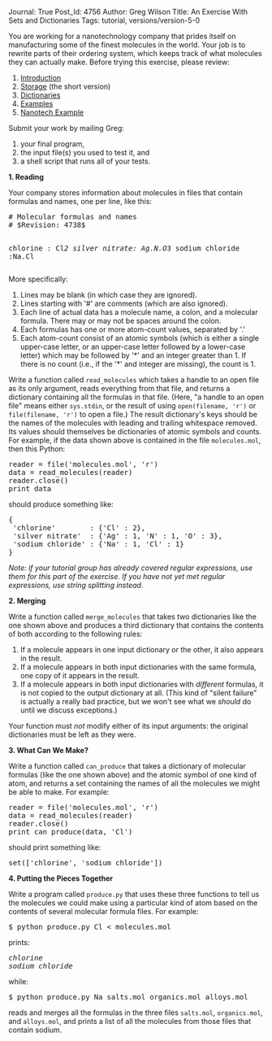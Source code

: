 Journal: True
Post_Id: 4756
Author: Greg Wilson
Title: An Exercise With Sets and Dictionaries
Tags: tutorial, versions/version-5-0

<p>You are working for a nanotechnology company that prides itself on manufacturing some of the finest molecules in the world. Your job is to rewrite parts of their ordering system, which keeps track of what molecules they can actually make. Before trying this exercise, please review:</p>
<ol>
<li><a href="/4_0/setdict/intro.html">Introduction</a></li>
<li><a href="/4_0/setdict/tuples.html">Storage</a> (the short version)</li>
<li><a href="/4_0/setdict/dict.html">Dictionaries</a></li>
<li><a href="/4_0/setdict/examples.html">Examples</a></li>
<li><a href="/4_0/setdict/nanotech.html">Nanotech Example</a></li>
</ol>
<p>Submit your work by mailing Greg:</p>
<ol>
<li>your final program,</li>
<li>the input file(s) you used to test it, and</li>
<li>a shell script that runs all of your tests.</li>
</ol>
<p><strong><span id="more-4756"></span>1. Reading</strong></p>
<p>Your company stores information about molecules in files that contain formulas and names, one per line, like this:</p>
<pre># Molecular formulas and names
# $Revision: 4738$

chlorine : Cl*2
silver nitrate: Ag.N.O*3
sodium chloride :Na.Cl</pre>
<p>More specifically:</p>
<ol>
<li>Lines may be blank (in which case they are ignored).</li>
<li>Lines starting with '#' are comments (which are also ignored).</li>
<li>Each line of actual data has a molecule name, a colon, and a molecular formula. There may or may not be spaces around the colon.</li>
<li>Each formulas has one or more atom-count values, separated by '.'</li>
<li>Each atom-count consist of an atomic symbols (which is either a single upper-case letter, or an upper-case letter followed by a lower-case letter) which may be followed by '*' and an integer greater than 1. If there is no count (i.e., if the '*' and integer are missing), the count is 1.</li>
</ol>
<p>Write a function called <code>read_molecules</code> which takes a handle to an open file as its only argument, reads everything from that file, and returns a dictionary containing all the formulas in that file. (Here, "a handle to an open file" means either <code>sys.stdin</code>, or the result of using <code>open(filename, 'r')</code> or <code>file(filename, 'r')</code> to open a file.) The result dictionary's keys should be the names of the molecules with leading and trailing whitespace removed. Its values should themselves be dictionaries of atomic symbols and counts. For example, if the data shown above is contained in the file <code>molecules.mol</code>, then this Python:</p>
<pre>reader = file('molecules.mol', 'r')
data = read_molecules(reader)
reader.close()
print data</pre>
<p>should produce something like:</p>
<pre>{
 'chlorine'        : {'Cl' : 2},
 'silver nitrate'  : {'Ag' : 1, 'N' : 1, 'O' : 3},
 'sodium chloride' : {'Na' : 1, 'Cl' : 1}
}</pre>
<p><em>Note: if your tutorial group has already covered regular expressions, use them for this part of the exercise. If you have not yet met regular expressions, use string splitting instead.</em></p>
<p><strong>2. Merging</strong></p>
<p>Write a function called <code>merge_molecules</code> that takes two dictionaries like the one shown above and produces a third dictionary that contains the contents of both according to the following rules:</p>
<ol>
<li>If a molecule appears in one input dictionary or the other, it also appears in the result.</li>
<li>If a molecule appears in both input dictionaries with the same formula, one copy of it appears in the result.</li>
<li>If a molecule appears in both input dictionaries with <em>different</em> formulas, it is not copied to the output dictionary at all. (This kind of "silent failure" is actually a really bad practice, but we won't see what we <em>should</em> do until we discuss exceptions.)</li>
</ol>
<p>Your function must <em>not</em> modify either of its input arguments: the original dictionaries must be left as they were.</p>
<p><strong>3. What Can We Make?</strong></p>
<p>Write a function called <code>can_produce</code> that takes a dictionary of molecular formulas (like the one shown above) and the atomic symbol of one kind of atom, and returns a set containing the names of all the molecules we might be able to make. For example:</p>
<pre>reader = file('molecules.mol', 'r')
data = read_molecules(reader)
reader.close()
print can_produce(data, 'Cl')</pre>
<p>should print something like:</p>
<pre>set(['chlorine', 'sodium chloride'])</pre>
<p><strong>4. Putting the Pieces Together</strong></p>
<p>Write a program called <code>produce.py</code> that uses these three functions to tell us the molecules we could make using a particular kind of atom based on the contents of several molecular formula files. For example:</p>
<pre>$ python produce.py Cl &lt; molecules.mol</pre>
<p>prints:</p>
<pre><em>chlorine
sodium chloride</em></pre>
<p>while:</p>
<pre>$ python produce.py Na salts.mol organics.mol alloys.mol</pre>
<p>reads and merges all the formulas in the three files <code>salts.mol</code>, <code>organics.mol</code>, and <code>alloys.mol</code>, and prints a list of all the molecules from those files that contain sodium.</p>
